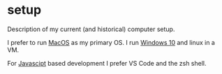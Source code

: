 # setup
Description of my current (and historical) computer setup.

I prefer to run [MacOS](/MacOS.md) as my primary OS. I run [Windows 10](/Windows10.md) and linux in a VM.

For [Javascipt](/javascript.md) based development I prefer VS Code and the zsh shell.
